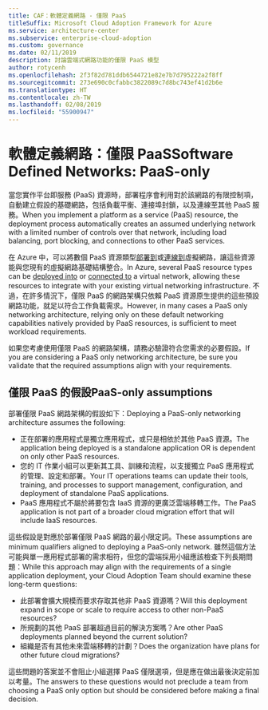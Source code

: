 ```yaml
---
title: CAF：軟體定義網路 - 僅限 PaaS
titleSuffix: Microsoft Cloud Adoption Framework for Azure
ms.service: architecture-center
ms.subservice: enterprise-cloud-adoption
ms.custom: governance
ms.date: 02/11/2019
description: 討論雲端式網路功能的僅限 PaaS 模型
author: rotycenh
ms.openlocfilehash: 2f3f82d781ddb6544721e82e7b7d795222a2f8ff
ms.sourcegitcommit: 273e690c0cfabbc3822089c7d8bc743ef41d2b6e
ms.translationtype: HT
ms.contentlocale: zh-TW
ms.lasthandoff: 02/08/2019
ms.locfileid: "55900947"
---
```

# <a name="software-defined-networks-paas-only"></a><span data-ttu-id="42a9c-103">軟體定義網路：僅限 PaaS</span><span class="sxs-lookup"><span data-stu-id="42a9c-103">Software Defined Networks: PaaS-only</span></span>

<span data-ttu-id="42a9c-104">當您實作平台即服務 (PaaS) 資源時，部署程序會利用對於該網路的有限控制項，自動建立假設的基礎網路，包括負載平衡、連接埠封鎖，以及連線至其他 PaaS 服務。</span><span class="sxs-lookup"><span data-stu-id="42a9c-104">When you implement a platform as a service (PaaS) resource, the deployment process automatically creates an assumed underlying network with a limited number of controls over that network, including load balancing, port blocking, and connections to other PaaS services.</span></span>

<span data-ttu-id="42a9c-105">在 Azure 中，可以將數個 PaaS 資源類型[部署到](/azure/virtual-network/virtual-network-for-azure-services)或[連線到](/azure/virtual-network/virtual-network-service-endpoints-overview)虛擬網路，讓這些資源能與您現有的虛擬網路基礎結構整合。</span><span class="sxs-lookup"><span data-stu-id="42a9c-105">In Azure, several PaaS resource types can be [deployed into](/azure/virtual-network/virtual-network-for-azure-services) or [connected to](/azure/virtual-network/virtual-network-service-endpoints-overview) a virtual network, allowing these resources to integrate with your existing virtual networking infrastructure.</span></span> <span data-ttu-id="42a9c-106">不過，在許多情況下，僅限 PaaS 的網路架構只依賴 PaaS 資源原生提供的這些預設網路功能，就足以符合工作負載需求。</span><span class="sxs-lookup"><span data-stu-id="42a9c-106">However, in many cases a PaaS only networking architecture, relying only on these default networking capabilities natively provided by PaaS resources, is sufficient to meet workload requirements.</span></span>

<span data-ttu-id="42a9c-107">如果您考慮使用僅限 PaaS 的網路架構，請務必驗證符合您需求的必要假設。</span><span class="sxs-lookup"><span data-stu-id="42a9c-107">If you are considering a PaaS only networking architecture, be sure you validate that the required assumptions align with your requirements.</span></span>

## <a name="paas-only-assumptions"></a><span data-ttu-id="42a9c-108">僅限 PaaS 的假設</span><span class="sxs-lookup"><span data-stu-id="42a9c-108">PaaS-only assumptions</span></span>

<span data-ttu-id="42a9c-109">部署僅限 PaaS 網路架構的假設如下：</span><span class="sxs-lookup"><span data-stu-id="42a9c-109">Deploying a PaaS-only networking architecture assumes the following:</span></span>

- <span data-ttu-id="42a9c-110">正在部署的應用程式是獨立應用程式，或只是相依於其他 PaaS 資源。</span><span class="sxs-lookup"><span data-stu-id="42a9c-110">The application being deployed is a standalone application OR is dependent on only other PaaS resources.</span></span>
- <span data-ttu-id="42a9c-111">您的 IT 作業小組可以更新其工具、訓練和流程，以支援獨立 PaaS 應用程式的管理、設定和部署。</span><span class="sxs-lookup"><span data-stu-id="42a9c-111">Your IT operations teams can update their tools, training, and processes to support management, configuration, and deployment of standalone PaaS applications.</span></span>
- <span data-ttu-id="42a9c-112">PaaS 應用程式不屬於將要包含 IaaS 資源的更廣泛雲端移轉工作。</span><span class="sxs-lookup"><span data-stu-id="42a9c-112">The PaaS application is not part of a broader cloud migration effort that will include IaaS resources.</span></span>

<span data-ttu-id="42a9c-113">這些假設是對應於部署僅限 PaaS 網路的最小限定詞。</span><span class="sxs-lookup"><span data-stu-id="42a9c-113">These assumptions are minimum qualifiers aligned to deploying a PaaS-only network.</span></span> <span data-ttu-id="42a9c-114">雖然這個方法可能與單一應用程式部署的需求相符，但您的雲端採用小組應該檢查下列長期問題：</span><span class="sxs-lookup"><span data-stu-id="42a9c-114">While this approach may align with the requirements of a single application deployment, your Cloud Adoption Team should examine these long-term questions:</span></span>

- <span data-ttu-id="42a9c-115">此部署會擴大規模而要求存取其他非 PaaS 資源嗎？</span><span class="sxs-lookup"><span data-stu-id="42a9c-115">Will this deployment expand in scope or scale to require access to other non-PaaS resources?</span></span>
- <span data-ttu-id="42a9c-116">所規劃的其他 PaaS 部署超過目前的解決方案嗎？</span><span class="sxs-lookup"><span data-stu-id="42a9c-116">Are other PaaS deployments planned beyond the current solution?</span></span>
- <span data-ttu-id="42a9c-117">組織是否有其他未來雲端移轉的計劃？</span><span class="sxs-lookup"><span data-stu-id="42a9c-117">Does the organization have plans for other future cloud migrations?</span></span>

<span data-ttu-id="42a9c-118">這些問題的答案並不會阻止小組選擇 PaaS 僅限選項，但是應在做出最後決定前加以考量。</span><span class="sxs-lookup"><span data-stu-id="42a9c-118">The answers to these questions would not preclude a team from choosing a PaaS only option but should be considered before making a final decision.</span></span>

